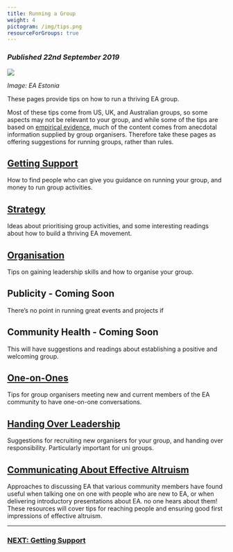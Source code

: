 ```yaml
---
title: Running a Group
weight: 4
pictogram: /img/tips.png
resourceForGroups: true
---
```

### _Published 22nd September 2019_

<p class="large_image_wrapper">
<img src="/img/tipseaestonia.jpg" />
</p>

_Image: EA Estonia_

These pages provide tips on how to run a thriving EA group. 

Most of these tips come from US, UK, and Australian groups, so some aspects may not be relevant to your group, and while some of the tips are based on <a target="_blank" href="https://drive.google.com/file/d/1t_F8gJ69X-gDBeCWoN50iL5UzPBxV8DE/view">empirical evidence</a>, much of the content comes from anecdotal information supplied by group organisers. Therefore take these pages as offering suggestions for running groups, rather than rules. 


## [Getting Support](/tips/support/)
How to find people who can give you guidance on running your group, and money to run group activities.

## [Strategy](/tips/strategy/)

Ideas about prioritising group activities, and some interesting readings about how to build a thriving EA movement.

## [Organisation](/tips/organisation/)

Tips on gaining leadership skills and how to organise your group.

## Publicity - Coming Soon
There’s no point in running great events and projects if

## Community Health - Coming Soon

This will have suggestions and readings about establishing a positive and welcoming group.

## [One-on-Ones](/tips/one-on-ones/)
Tips for group organisers meeting new and current members of the EA community to have one-on-one conversations.


## [Handing Over Leadership](/tips/handover/)
Suggestions for recruiting new organisers for your group, and handing over responsibility. Particularly important for uni groups.

## [Communicating About Effective Altruism](/learn/communicate-ea)
Approaches to discussing EA that various community members have found useful when talking one on one with people who are new to EA, or when delivering introductory presentations about EA.
no one hears about them! These resources will cover tips for reaching people and ensuring good first impressions of effective altruism.

<hr>

### [NEXT: Getting Support](/tips/support/)
